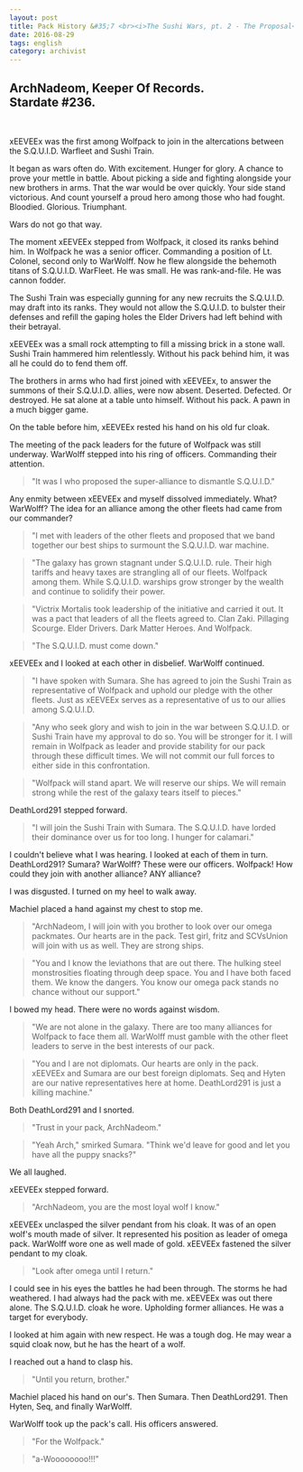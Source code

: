 ```yaml
---
layout: post
title: Pack History &#35;7 <br><i>The Sushi Wars, pt. 2 - The Proposal</i>
date: 2016-08-29
tags: english
category: archivist
---
```

ArchNadeom, Keeper Of Records.<br>Stardate #236.
------------------------------------------------
&nbsp; 

xEEVEEx was the first among Wolfpack to join in the altercations between the S.Q.U.I.D. Warfleet and Sushi Train.

It began as wars often do. With excitement. Hunger for glory. A chance to prove your mettle in battle. About picking a side and fighting alongside your new brothers in arms. That the war would be over quickly. Your side stand victorious. And count yourself a proud hero among those who had fought. Bloodied. Glorious. Triumphant.

Wars do not go that way.

The moment xEEVEEx stepped from Wolfpack, it closed its ranks behind him. In Wolfpack he was a senior officer. Commanding a position of Lt. Colonel, second only to WarWolff. Now he flew alongside the behemoth titans of S.Q.U.I.D. WarFleet. He was small. He was rank-and-file. He was cannon fodder.

The Sushi Train was especially gunning for any new recruits the S.Q.U.I.D. may draft into its ranks. They would not allow the S.Q.U.I.D. to bulster their defenses and refill the gaping holes the Elder Drivers had left behind with their betrayal.

xEEVEEx was a small rock attempting to fill a missing brick in a stone wall. Sushi Train hammered him relentlessly. Without his pack behind him, it was all he could do to fend them off.

The brothers in arms who had first joined with xEEVEEx, to answer the summons of their S.Q.U.I.D. allies, were now absent. Deserted. Defected. Or destroyed. He sat alone at a table unto himself. Without his pack. A pawn in a much bigger game.

On the table before him, xEEVEEx rested his hand on his old fur cloak.


The meeting of the pack leaders for the future of Wolfpack was still underway. WarWolff stepped into his ring of officers. Commanding their attention.

> "It was I who proposed the super-alliance to dismantle S.Q.U.I.D."

Any enmity between xEEVEEx and myself dissolved immediately. What? WarWolff? The idea for an alliance among the other fleets had came from our commander?

> "I met with leaders of the other fleets and proposed that we band together our best ships to surmount the S.Q.U.I.D. war machine. 

> "The galaxy has grown stagnant under S.Q.U.I.D. rule. Their high tariffs and heavy taxes are strangling all of our fleets. Wolfpack among them. While S.Q.U.I.D. warships grow stronger by the wealth and continue to solidify their power. 

> "Victrix Mortalis took leadership of the initiative and carried it out. It was a pact that leaders of all the fleets agreed to. Clan Zaki. Pillaging Scourge. Elder Drivers. Dark Matter Heroes. And Wolfpack. 

> "The S.Q.U.I.D. must come down."


xEEVEEx and I looked at each other in disbelief. WarWolff continued.

> "I have spoken with Sumara. She has agreed to join the Sushi Train as representative of Wolfpack and uphold our pledge with the other fleets. Just as xEEVEEx serves as a representative of us to our allies among S.Q.U.I.D.

> "Any who seek glory and wish to join in the war between S.Q.U.I.D. or Sushi Train have my approval to do so. You will be stronger for it. I will remain in Wolfpack as leader and provide stability for our pack through these difficult times. We will not commit our full forces to either side in this confrontation. 

> "Wolfpack will stand apart. We will reserve our ships. We will remain strong while the rest of the galaxy tears itself to pieces."

DeathLord291 stepped forward. 

> "I will join the Sushi Train with Sumara. The S.Q.U.I.D. have lorded their dominance over us for too long. I hunger for calamari."


I couldn't believe what I was hearing. I looked at each of them in turn. DeathLord291? Sumara? WarWolff? These were our officers. Wolfpack! How could they join with another alliance? ANY alliance?


I was disgusted. I turned on my heel to walk away.

Machiel placed a hand against my chest to stop me.

> "ArchNadeom, I will join with you brother to look over our omega packmates. Our hearts are in the pack. Test girl, fritz and SCVsUnion will join with us as well. They are strong ships.

> "You and I know the leviathons that are out there. The hulking steel monstrosities floating through deep space. You and I have both faced them. We know the dangers. You know our omega pack stands no chance without our support."

I bowed my head. There were no words against wisdom.

> "We are not alone in the galaxy. There are too many alliances for Wolfpack to face them all. WarWolff must gamble with the other fleet leaders to serve in the best interests of our pack. 

> "You and I are not diplomats. Our hearts are only in the pack. xEEVEEx and Sumara are our best foreign diplomats. Seq and Hyten are our native representatives here at home. DeathLord291 is just a killing machine."

Both DeathLord291 and I snorted.

> "Trust in your pack, ArchNadeom."


> "Yeah Arch," smirked Sumara. "Think we'd leave for good and let you have all the puppy snacks?"

We all laughed.


xEEVEEx stepped forward.

> "ArchNadeom, you are the most loyal wolf I know."

xEEVEEx unclasped the silver pendant from his cloak. It was of an open wolf's mouth made of silver. It represented his position as leader of omega pack. WarWolff wore one as well made of gold. xEEVEEx fastened the silver pendant to my cloak.

> "Look after omega until I return."

I could see in his eyes the battles he had been through. The storms he had weathered. I had always had the pack with me. xEEVEEx was out there alone. The S.Q.U.I.D. cloak he wore. Upholding former alliances. He was a target for everybody.

I looked at him again with new respect. He was a tough dog. He may wear a squid cloak now, but he has the heart of a wolf.

I reached out a hand to clasp his.

> "Until you return, brother."


Machiel placed his hand on our's. Then Sumara. Then DeathLord291. Then Hyten, Seq, and finally WarWolff.

WarWolff took up the pack's call. His officers answered.

> "For the Wolfpack."

> "a-Woooooooo!!!"